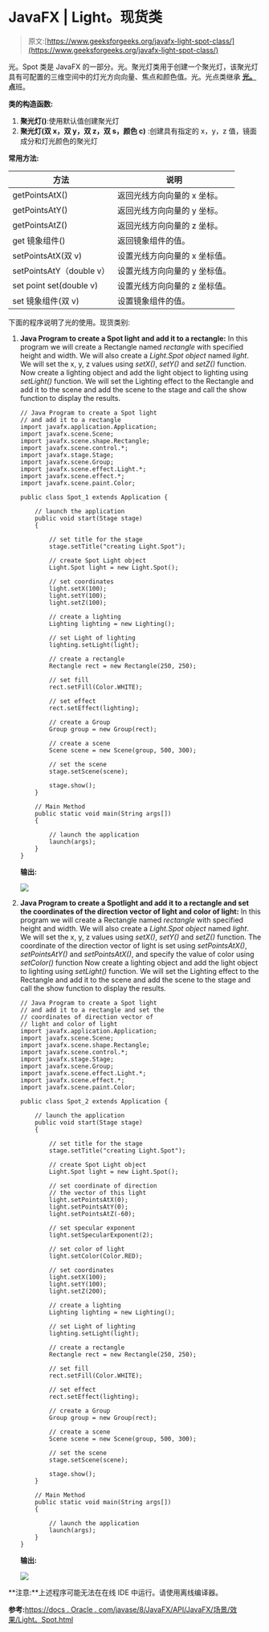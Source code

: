 # JavaFX | Light。现货类

> 原文:[https://www.geeksforgeeks.org/javafx-light-spot-class/](https://www.geeksforgeeks.org/javafx-light-spot-class/)

光。Spot 类是 JavaFX 的一部分。光。聚光灯类用于创建一个聚光灯，该聚光灯具有可配置的三维空间中的灯光方向向量、焦点和颜色值。光。光点类继承 **[光。](https://www.geeksforgeeks.org/javafx-light-point-class/)点**班。

**类的构造函数:**

1.  **聚光灯()**:使用默认值创建聚光灯
2.  **聚光灯(双 x，双 y，双 z，双 s，颜色 c)** :创建具有指定的 x，y，z 值，镜面成分和灯光颜色的聚光灯

**常用方法:**

| 方法 | 说明 |
| --- | --- |
| getPointsAtX() | 返回光线方向向量的 x 坐标。 |
| getPointsAtY() | 返回光线方向向量的 y 坐标。 |
| getPointsAtZ() | 返回光线方向向量的 z 坐标。 |
| get 镜象组件() | 返回镜象组件的值。 |
| setPointsAtX(双 v) | 设置光线方向向量的 x 坐标值。 |
| setPointsAtY（double v） | 设置光线方向向量的 y 坐标值。 |
| set point set(double v) | 设置光线方向向量的 z 坐标值。 |
| set 镜象组件(双 v) | 设置镜象组件的值。 |

下面的程序说明了光的使用。现货类别:

1.  **Java Program to create a Spot light and add it to a rectangle:** In this program we will create a Rectangle named *rectangle* with specified height and width. We will also create a *Light.Spot object* named *light*. We will set the x, y, z values using *setX()*, *setY()* and *setZ()* function. Now create a lighting object and add the light object to lighting using *setLight()* function. We will set the Lighting effect to the Rectangle and add it to the scene and add the scene to the stage and call the show function to display the results.

    ```
    // Java Program to create a Spot light
    // and add it to a rectangle
    import javafx.application.Application;
    import javafx.scene.Scene;
    import javafx.scene.shape.Rectangle;
    import javafx.scene.control.*;
    import javafx.stage.Stage;
    import javafx.scene.Group;
    import javafx.scene.effect.Light.*;
    import javafx.scene.effect.*;
    import javafx.scene.paint.Color;

    public class Spot_1 extends Application {

        // launch the application
        public void start(Stage stage)
        {

            // set title for the stage
            stage.setTitle("creating Light.Spot");

            // create Spot Light object
            Light.Spot light = new Light.Spot();

            // set coordinates
            light.setX(100);
            light.setY(100);
            light.setZ(100);

            // create a lighting
            Lighting lighting = new Lighting();

            // set Light of lighting
            lighting.setLight(light);

            // create a rectangle
            Rectangle rect = new Rectangle(250, 250);

            // set fill
            rect.setFill(Color.WHITE);

            // set effect
            rect.setEffect(lighting);

            // create a Group
            Group group = new Group(rect);

            // create a scene
            Scene scene = new Scene(group, 500, 300);

            // set the scene
            stage.setScene(scene);

            stage.show();
        }

        // Main Method
        public static void main(String args[])
        {

            // launch the application
            launch(args);
        }
    }
    ```

    **输出:**

    ![](img/4f289c6b5e8080b54bbaea80bd66837e.png)

2.  **Java Program to create a Spotlight and add it to a rectangle and set the coordinates of the direction vector of light and color of light:** In this program we will create a Rectangle named *rectangle* with specified height and width. We will also create a *Light.Spot object* named *light*. We will set the x, y, z values using *setX()*, *setY()* and *setZ()* function. The coordinate of the direction vector of light is set using *setPointsAtX()*, *setPointsAtY()* and *setPointsAtX()*, and specify the value of color using *setColor()* function Now create a lighting object and add the light object to lighting using *setLight()* function. We will set the Lighting effect to the Rectangle and add it to the scene and add the scene to the stage and call the show function to display the results.

    ```
    // Java Program to create a Spot light
    // and add it to a rectangle and set the
    // coordinates of direction vector of 
    // light and color of light
    import javafx.application.Application;
    import javafx.scene.Scene;
    import javafx.scene.shape.Rectangle;
    import javafx.scene.control.*;
    import javafx.stage.Stage;
    import javafx.scene.Group;
    import javafx.scene.effect.Light.*;
    import javafx.scene.effect.*;
    import javafx.scene.paint.Color;

    public class Spot_2 extends Application {

        // launch the application
        public void start(Stage stage)
        {

            // set title for the stage
            stage.setTitle("creating Light.Spot");

            // create Spot Light object
            Light.Spot light = new Light.Spot();

            // set coordinate of direction
            // the vector of this light
            light.setPointsAtX(0);
            light.setPointsAtY(0);
            light.setPointsAtZ(-60);

            // set specular exponent
            light.setSpecularExponent(2);

            // set color of light
            light.setColor(Color.RED);

            // set coordinates
            light.setX(100);
            light.setY(100);
            light.setZ(200);

            // create a lighting
            Lighting lighting = new Lighting();

            // set Light of lighting
            lighting.setLight(light);

            // create a rectangle
            Rectangle rect = new Rectangle(250, 250);

            // set fill
            rect.setFill(Color.WHITE);

            // set effect
            rect.setEffect(lighting);

            // create a Group
            Group group = new Group(rect);

            // create a scene
            Scene scene = new Scene(group, 500, 300);

            // set the scene
            stage.setScene(scene);

            stage.show();
        }

        // Main Method
        public static void main(String args[])
        {

            // launch the application
            launch(args);
        }
    }
    ```

    **输出:**

    ![](img/7798266d50f725978f4271850fdd289d.png)

**注意:**上述程序可能无法在在线 IDE 中运行。请使用离线编译器。

**参考:**[https://docs . Oracle . com/javase/8/JavaFX/API/JavaFX/场景/效果/Light。Spot.html](https://docs.oracle.com/javase/8/javafx/api/javafx/scene/effect/Light.Spot.html)